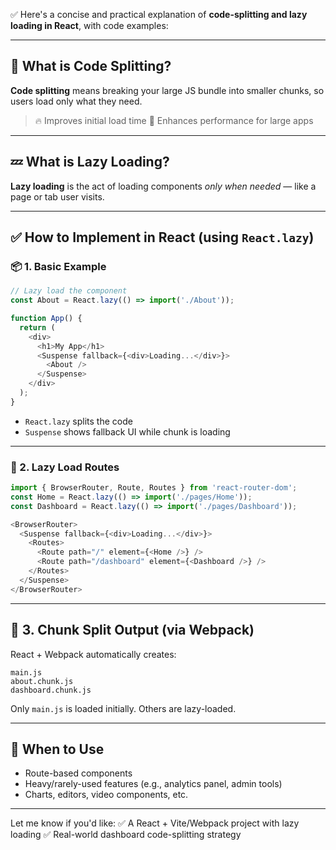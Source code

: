✅ Here's a concise and practical explanation of **code-splitting and lazy loading in React**, with code examples:

---

## 🧩 What is Code Splitting?

**Code splitting** means breaking your large JS bundle into smaller chunks, so users load only what they need.

> 🔥 Improves initial load time
> 🚀 Enhances performance for large apps

---

## 💤 What is Lazy Loading?

**Lazy loading** is the act of loading components *only when needed* — like a page or tab user visits.

---

## ✅ How to Implement in React (using `React.lazy`)

### 📦 1. **Basic Example**

```js
// Lazy load the component
const About = React.lazy(() => import('./About'));

function App() {
  return (
    <div>
      <h1>My App</h1>
      <Suspense fallback={<div>Loading...</div>}>
        <About />
      </Suspense>
    </div>
  );
}
```

* `React.lazy` splits the code
* `Suspense` shows fallback UI while chunk is loading

---

### 🧭 2. **Lazy Load Routes**

```js
import { BrowserRouter, Route, Routes } from 'react-router-dom';
const Home = React.lazy(() => import('./pages/Home'));
const Dashboard = React.lazy(() => import('./pages/Dashboard'));

<BrowserRouter>
  <Suspense fallback={<div>Loading...</div>}>
    <Routes>
      <Route path="/" element={<Home />} />
      <Route path="/dashboard" element={<Dashboard />} />
    </Routes>
  </Suspense>
</BrowserRouter>
```

---

## 🧪 3. **Chunk Split Output (via Webpack)**

React + Webpack automatically creates:

```
main.js
about.chunk.js
dashboard.chunk.js
```

Only `main.js` is loaded initially. Others are lazy-loaded.

---

## 🎯 When to Use

* Route-based components
* Heavy/rarely-used features (e.g., analytics panel, admin tools)
* Charts, editors, video components, etc.

---

Let me know if you'd like:
✅ A React + Vite/Webpack project with lazy loading
✅ Real-world dashboard code-splitting strategy

